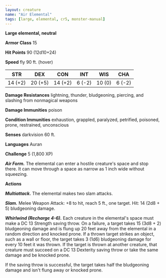 ```yaml
---
layout: creature
name: "Air Elemental"
tags: [large, elemental, cr5, monster-manual]
---
```


**Large elemental, neutral**

**Armor Class** 15

**Hit Points** 90 (12d10+24)

**Speed** fly 90 ft. (hover)

|   STR   |   DEX   |   CON   |   INT   |   WIS   |   CHA   |
|:-----:|:-----:|:-----:|:-----:|:-----:|:-----:|
| 14 (+2) | 20 (+5) | 14 (+2) | 6 (-2) | 10 (0) | 6 (-2) |

**Damage Resistances** lightning, thunder, bludgeoning, piercing, and slashing from nonmagical weapons

**Damage Immunities** poison

**Condition Immunities** exhaustion, grappled, paralyzed, petrified, poisoned, prone, restrained, unconscious

**Senses** darkvision 60 ft.

**Languages** Auran

**Challenge** 5 (1,800 XP)

***Air Form.*** The elemental can enter a hostile creature's space and stop there. It can move through a space as narrow as 1 inch wide without squeezing.

**Actions**

***Multiattack.*** The elemental makes two slam attacks.

***Slam.*** Melee Weapon Attack: +8 to hit, reach 5 ft., one target. Hit: 14 (2d8 + 5) bludgeoning damage.

***Whirlwind (Recharge 4-6).*** Each creature in the elemental's space must make a DC 13 Strength saving throw. On a failure, a target takes 15 (3d8 + 2) bludgeoning damage and is flung up 20 feet away from the elemental in a random direction and knocked prone. If a thrown target strikes an object, such as a wall or floor, the target takes 3 (1d6) bludgeoning damage for every 10 feet it was thrown. If the target is thrown at another creature, that creature must succeed on a DC 13 Dexterity saving throw or take the same damage and be knocked prone.

If the saving throw is successful, the target takes half the bludgeoning damage and isn't flung away or knocked prone.

